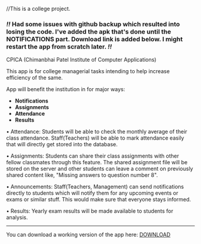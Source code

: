 //This is a college project.

### *!!* Had some issues with github backup which resulted into losing the code. I've added the apk that's done until the NOTIFICATIONS part. Download link is added below. I might restart the app from scratch later. *!!*

CPICA (Chimanbhai Patel Institute of Computer Applications)

This app is for college managerial tasks intending to help increase efficiency of the same.

App will benefit the institution in for major ways:
* __Notifications__
* __Assignments__
* __Attendance__
* __Results__

• Attendance: Students will be able to check the monthly average of their class attendance. Staff(Teachers) will be able to mark attendance easily that will directly get stored into the database.

• Assignments: Students can share their class assignments with other fellow classmates through this feature. The shared assignment file will be stored on the server and other students can leave a comment on previously shared content like, "Missing answers to question number 8".

• Announcements: Staff(Teachers, Management) can send notifications directly to students which will notify them for any upcoming events or exams or similar stuff. This would make sure that everyone stays informed.

• Results: Yearly exam results will be made available to students for analysis.

---

You can download a working version of the app here: [DOWNLOAD](https://github.com/fakeakshar/CPICA2/raw/master/app/CPICA.apk/ "Download")

